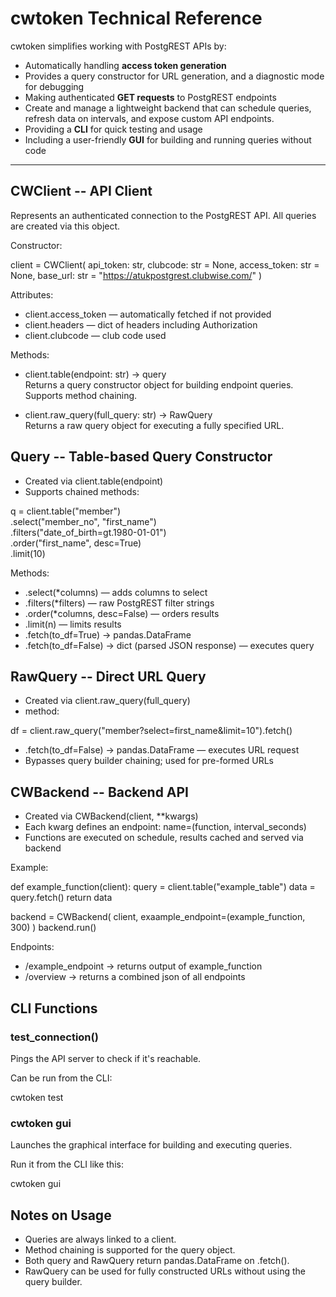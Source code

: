 cwtoken Technical Reference
===========================

cwtoken simplifies working with PostgREST APIs by:

- Automatically handling **access token generation**
- Provides a query constructor for URL generation, and a diagnostic mode for debugging
- Making authenticated **GET requests** to PostgREST endpoints
- Create and manage a lightweight backend that can schedule queries, refresh data on intervals, and expose custom API endpoints.
- Providing a **CLI** for quick testing and usage
- Including a user-friendly **GUI** for building and running queries without code

---

CWClient -- API Client
------------------

Represents an authenticated connection to the PostgREST API. All queries are created via this object.

Constructor:

client = CWClient(
    api_token: str,
    clubcode: str = None,
    access_token: str = None,
    base_url: str = "https://atukpostgrest.clubwise.com/"
)

Attributes:

- client.access_token — automatically fetched if not provided
- client.headers — dict of headers including Authorization
- client.clubcode — club code used

Methods:

- client.table(endpoint: str) -> query  
  Returns a query constructor object for building endpoint queries. Supports method chaining.

- client.raw_query(full_query: str) -> RawQuery  
  Returns a raw query object for executing a fully specified URL.

Query -- Table-based Query Constructor
-------------------------------------

- Created via client.table(endpoint)
- Supports chained methods:

q = client.table("member") \
          .select("member_no", "first_name") \
          .filters("date_of_birth=gt.1980-01-01") \
          .order("first_name", desc=True) \
          .limit(10)

Methods:

- .select(*columns) — adds columns to select
- .filters(*filters) — raw PostgREST filter strings
- .order(*columns, desc=False) — orders results
- .limit(n) — limits results
- .fetch(to_df=True)  -> pandas.DataFrame
- .fetch(to_df=False) -> dict (parsed JSON response) — executes query

RawQuery -- Direct URL Query
---------------------------

- Created via client.raw_query(full_query)
- method:

df = client.raw_query("member?select=first_name&limit=10").fetch()

- .fetch(to_df=False) -> pandas.DataFrame — executes URL request
- Bypasses query builder chaining; used for pre-formed URLs

CWBackend -- Backend API
----------------------------

- Created via CWBackend(client, **kwargs)
- Each kwarg defines an endpoint: name=(function, interval_seconds)
- Functions are executed on schedule, results cached and served via backend

Example:

def example_function(client):
    query = client.table("example_table")
    data = query.fetch()
    return data


backend = CWBackend(
    client,
    exaample_endpoint=(example_function, 300)
)
backend.run()

Endpoints:

- /example_endpoint  -> returns output of example_function
- /overview  -> returns a combined json of all endpoints

CLI Functions
-------------

### test_connection()

Pings the API server to check if it's reachable.

Can be run from the CLI:

cwtoken test

### cwtoken gui
Launches the graphical interface for building and executing queries.

Run it from the CLI like this:

cwtoken gui

Notes on Usage
--------------

- Queries are always linked to a client.
- Method chaining is supported for the query object.
- Both query and RawQuery return pandas.DataFrame on .fetch().
- RawQuery can be used for fully constructed URLs without using the query builder.